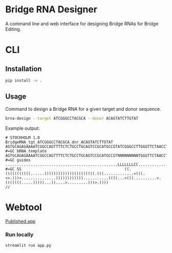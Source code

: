 Bridge RNA Designer
===================

A command line and web interface for designing Bridge RNAs for Bridge Editing.

# CLI

## Installation

```bash
pip install -e .
```

## Usage

Command to design a Bridge RNA for a given target and donor sequence.
```bash
brna-design --target ATCGGGCCTACGCA --donor ACAGTATCTTGTAT
```

Example output:

```console
# STOCKHOLM 1.0
BridgeRNA_tgt_ATCGGGCCTACGCA_dnr_ACAGTATCTTGTAT     AGTGCAGAGAAAATCGGCCAGTTTTCTCTGCCTGCAGTCCGCATGCCGTATCGGGCCTTGGGTTCTAACCTGTTGCGTAGATTTATGCAGCGGACTGCCTTTCTCCCAAAGTGATAAACCGGACAGTATCATGGACCGGTTTTCCCGGTAATCCGTATTTACAAGGCTGGTTTCACT
#=GC bRNA_template                                  AGTGCAGAGAAAATCGGCCAGTTTTCTCTGCCTGCAGTCCGCATGCCGTNNNNNNNNNTGGGTTCTAACCTGTNNNNNNNNNTTATGCAGCGGACTGCCTTTCTCCCAAAGTGATAAACCGGNNNNNNNNATGGACCGGTTTTCCCGGTAATCCGTNNTTNNNNNNNTGGTTTCACT
#=GC guides                                         .................................................LLLLLLLCC...............RRRRRCCHH........................................lllllllc..........................rr..rrrcchh..........
#=GC SS                                             ((.(((((((((((......)))))))))))))(((((((((.(((.............<(((.<>.)))>...............))))))))))))...........((((...<(((..........<.(((((((.....)))))...))....>.........)))>.))))
//
```


# Webtool

[Published app](bridge.hsulab.arcinstitute.org)

### Run locally

```bash
streamlit run app.py
```
